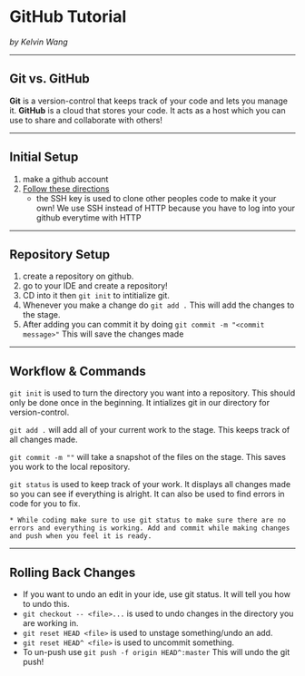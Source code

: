 # **GitHub Tutorial**

_by Kelvin Wang_

---
## Git vs. GitHub
**Git** is a version-control that keeps track of your code and lets you manage it. **GitHub** is a cloud that stores your code. It acts as a host which you can use to share and collaborate with others!



---
## Initial Setup
1. make a github account
2. [Follow these directions](https://github.com/hstatsep/ide50/blob/master/README.md)  
    * the SSH key is used to clone other peoples code to make it your own! We use SSH instead of HTTP because you have to log into your github everytime with HTTP

---
## Repository Setup
1. create a repository on github.
2. go to your IDE and create a repository!
3. CD into it then `git init` to intitialize git.
4. Whenever you make a change do `git add .` This will add the changes to the stage.
5. After adding you can commit it by doing `git commit -m "<commit message>"` This will save the changes made 
---
## Workflow & Commands
`git init` is used to turn the directory you want into a repository. This should only be done once in the beginning. It intializes git in our directory for version-control.   


`git add .`  will add all of your current work to the stage. This keeps track of all changes made.  


`git commit -m ""` will take a snapshot of the files on the stage. This saves you work to the local repository.  


`git status` is used to keep track of your work. It displays all changes made so you can see if everything is alright. It can also be used to find errors in code for you to fix. 

    * While coding make sure to use git status to make sure there are no errors and everything is working. Add and commit while making changes and push when you feel it is ready. 

---
## Rolling Back Changes
* If you want to undo an edit in your ide, use git status. It will tell you how to undo this. 
* `git checkout -- <file>...` is used to undo changes in the directory you are working in.
* `git reset HEAD <file>` is used to unstage something/undo an add.
* `git reset HEAD^ <file>` is used to uncommit something.
* To un-push use `git push -f origin HEAD^:master` This will undo the git push!